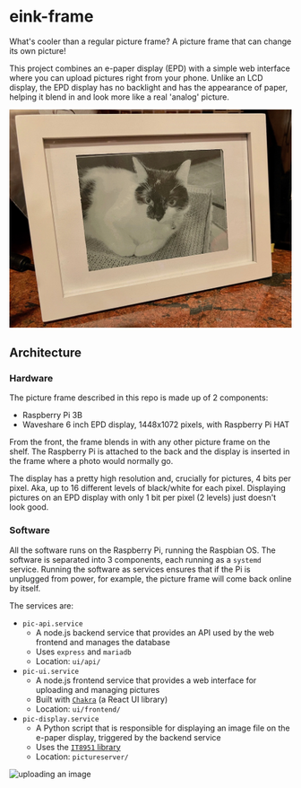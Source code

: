 # eink-frame

What's cooler than a regular picture frame? A picture frame that can change its own picture!

This project combines an e-paper display (EPD) with a simple web interface where you can upload pictures right from your phone. Unlike an LCD display, the EPD display has no backlight and has the appearance of paper, helping it blend in and look more like a real 'analog' picture.

![picture frame](images/IMG_0230.jpg)

## Architecture

### Hardware
The picture frame described in this repo is made up of 2 components:

* Raspberry Pi 3B
* Waveshare 6 inch EPD display, 1448x1072 pixels, with Raspberry Pi HAT

From the front, the frame blends in with any other picture frame on the shelf. The Raspberry Pi is attached to the back and the display is inserted in the frame where a photo would normally go.

The display has a pretty high resolution and, crucially for pictures, 4 bits per pixel. Aka, up to 16 different levels of black/white for each pixel. Displaying pictures on an EPD display with only 1 bit per pixel (2 levels) just doesn't look good.

### Software
All the software runs on the Raspberry Pi, running the Raspbian OS. The software is separated into 3 components, each running as a `systemd` service. Running the software as services ensures that if the Pi is unplugged from power, for example, the picture frame will come back online by itself.

The services are:

* `pic-api.service`
    * A node.js backend service that provides an API used by the web frontend and manages the database
    * Uses `express` and `mariadb`
    * Location: `ui/api/`
* `pic-ui.service`
    * A node.js frontend service that provides a web interface for uploading and managing pictures
    * Built with [`Chakra`](https://chakra-ui.com/) (a React UI library)
    * Location: `ui/frontend/`
* `pic-display.service`
    * A Python script that is responsible for displaying an image file on the e-paper display, triggered by the backend service
    * Uses the [`IT8951` library](https://github.com/GregDMeyer/IT8951)
    * Location: `pictureserver/`

<img src="images/RPReplay_Final1651948812.gif" alt="uploading an image" width="50%">
